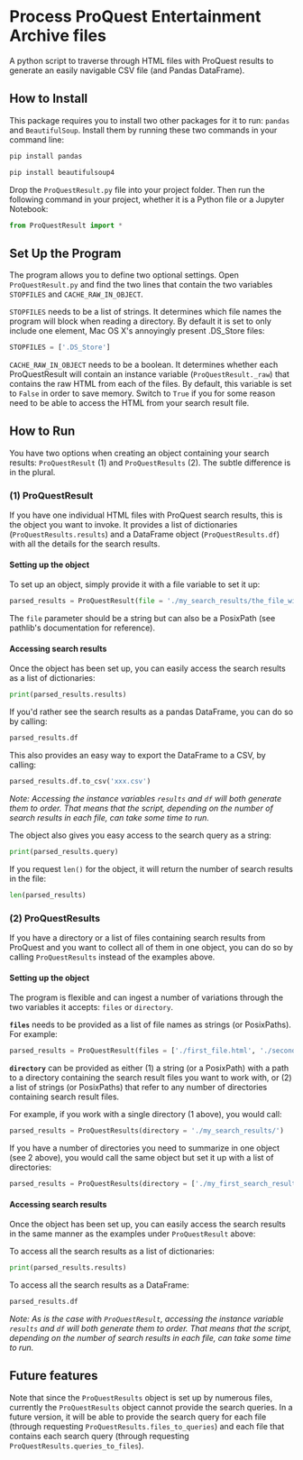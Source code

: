 # Process ProQuest Entertainment Archive files

A python script to traverse through HTML files with ProQuest results to generate an easily navigable CSV file (and Pandas DataFrame).


## How to Install

This package requires you to install two other packages for it to run: `pandas` and `BeautifulSoup`. Install them by running these two commands in your command line:

```sh
pip install pandas
```

```sh
pip install beautifulsoup4
```

Drop the `ProQuestResult.py` file into your project folder. Then run the following command in your project, whether it is a Python file or a Jupyter Notebook:

```python
from ProQuestResult import *
```


## Set Up the Program

The program allows you to define two optional settings. Open `ProQuestResult.py` and find the two lines that contain the two variables `STOPFILES` and `CACHE_RAW_IN_OBJECT`.

`STOPFILES` needs to be a list of strings. It determines which file names the program will block when reading a directory. By default it is set to only include one element, Mac OS X's annoyingly present .DS_Store files:

```python
STOPFILES = ['.DS_Store']
```

`CACHE_RAW_IN_OBJECT` needs to be a boolean. It determines whether each ProQuestResult will contain an instance variable (`ProQuestResult._raw`) that contains the raw HTML from each of the files. By default, this variable is set to `False` in order to save memory. Switch to `True` if you for some reason need to be able to access the HTML from your search result file.


## How to Run

You have two options when creating an object containing your search results: `ProQuestResult` (1) and `ProQuestResults` (2). The subtle difference is in the plural.


### (1) ProQuestResult

If you have one individual HTML files with ProQuest search results, this is the object you want to invoke. It provides a list of dictionaries (`ProQuestResults.results`) and a DataFrame object (`ProQuestResults.df`) with all the details for the search results.


#### Setting up the object

To set up an object, simply provide it with a file variable to set it up: 

```python
parsed_results = ProQuestResult(file = './my_search_results/the_file_with_results.html')
```

The `file` parameter should be a string but can also be a PosixPath (see pathlib's documentation for reference).


#### Accessing search results

Once the object has been set up, you can easily access the search results as a list of dictionaries:

```python
print(parsed_results.results)
```

If you'd rather see the search results as a pandas DataFrame, you can do so by calling:

```python
parsed_results.df
```

This also provides an easy way to export the DataFrame to a CSV, by calling:

```python
parsed_results.df.to_csv('xxx.csv')
``` 

*Note: Accessing the instance variables `results` and `df` will both generate them to order. That means that the script, depending on the number of search results in each file, can take some time to run.*

The object also gives you easy access to the search query as a string:

```python
print(parsed_results.query)
```

If you request `len()` for the object, it will return the number of search results in the file:

```python
len(parsed_results)
```


### (2) ProQuestResults

If you have a directory or a list of files containing search results from ProQuest and you want to collect all of them in one object, you can do so by calling `ProQuestResults` instead of the examples above.


#### Setting up the object

The program is flexible and can ingest a number of variations through the two variables it accepts: `files` or `directory`.

**`files`** needs to be provided as a list of file names as strings (or PosixPaths). For example:

```python
parsed_results = ProQuestResult(files = ['./first_file.html', './second_file.html', './third_file.html', './fourth_file.html'])
```

**`directory`** can be provided as either (1) a string (or a PosixPath) with a path to a directory containing the search result files you want to work with, or (2) a list of strings (or PosixPaths) that refer to any number of directories containing search result files.

For example, if you work with a single directory (1 above), you would call:

```python
parsed_results = ProQuestResults(directory = './my_search_results/')
```

If you have a number of directories you need to summarize in one object (see 2 above), you would call the same object but set it up with a list of directories:

```python
parsed_results = ProQuestResults(directory = ['./my_first_search_result_directory/', './my_second_search_result_directory/'])
```


#### Accessing search results

Once the object has been set up, you can easily access the search results in the same manner as the examples under `ProQuestResult` above:

To access all the search results as a list of dictionaries: 
```python
print(parsed_results.results)
```

To access all the search results as a DataFrame: 
```python
parsed_results.df
```

*Note: As is the case with `ProQuestResult`, accessing the instance variable `results` and `df` will both generate them to order. That means that the script, depending on the number of search results in each file, can take some time to run.*


## Future features

Note that since the `ProQuestResults` object is set up by numerous files, currently the `ProQuestResults` object cannot provide the search queries. In a future version, it will be able to provide the search query for each file (through requesting `ProQuestResults.files_to_queries`) and each file that contains each search query (through requesting `ProQuestResults.queries_to_files`).